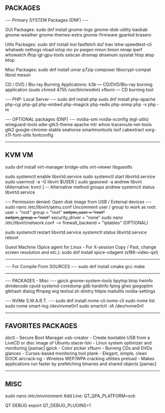 ## PACKAGES

--- Primary SYSTEM Packages (DNF) ---

GUI Packages:
sudo dnf install gnome-logs gnome-disk-utility baobab gnome-weather gnome-themes-extra gnome-firmware gparted brasero

Utils Packages:
sudo dnf install inxi fastfetch duf lnav lshw speedtest-cli whatweb nethogs nload iotop mc pv pwgen nmon bmon nmap iperf whowatch iftop igt-gpu-tools sslscan dnsmap dnsenum sysstat htop atop btop

Misc Packages:
sudo dnf install unrar p7zip composer libxcrypt-compat libnsl meson

CD / DVD / Blu-ray Burning Applications:
k3b — CD/DVD/Blu-ray burning application (sudo chmod 4755 /usr/bin/wodim)
xfburn — CD burning tool

--- PHP: Local Server ---
sudo dnf install php
sudo dnf install php-apache php-cgi php-gd php-embed php-imagick php-redis php-snmp
php -v
php -m

--- OPTIONAL packages (DNF) ---
nvidia-smi nvidia-xconfig (egl-utils) wireguard-tools adw-gtk3-theme apache mtr whois traceroute net-tools gtk2 google-chrome-stable seahorse smartmontools lsof cabextract xorg-x11-font-utils fontconfig

___

## KVM VM
sudo dnf install virt-manager bridge-utils virt-viewer libguestfs

sudo systemctl enable libvirtd.service
sudo systemctl start libvirtd.service
sudo usermod -a -G libvirt $USER
[ sudo gpasswd -a andrew libvirt (Alternative: kvm) ] -- Alternative method
groups andrew
systemctl status libvirtd.service

--- Permission denied: Open disk image from USB / External devices ---
sudo nano /etc/libvirt/qemu.conf
Uncomment user / group to work as root:
user = "root"
group = "root"
~~swtpm_user = "root"~~  
~~swtpm_group = "root"~~
security_driver = "none"
sudo nano /etc/libvirt/network.conf --> firewall_backend = "iptables" (OPTIONAL)

sudo systemctl restart libvirtd.service
systemctl status libvirtd.service
reboot

Guest Machine (Spice agent for Linux - For X-session
Copy / Past, change screen resolution and etc.):
sudo dnf install spice-vdagent (xf86-video-qxl)

___

--- For Compile From SOURCES ---
sudo dnf install cmake gcc make

___

--- PACKAGES - Misc ---
gpick gnome-system-tools bpytop btop
hwinfo dmidecode cpuid systemd-coredump gdb hardinfo fping
ghex jpegoptim gtkhash dialog ffmpeg
wig testssl.sh dmitry httpie
mailutils
nvidia-settings

--- NVMe S.M.A.R.T. ---
sudo dnf install nvme-cli nvme-cli
sudo nvme list
sudo nvme smart-log /dev/nvme0n1
sudo smartctl -iA /dev/nvme0n1

___

## FAVORITES PACKAGES
sbctl - Secure Boot Manager
usb-creator - Create bootable USB from a LiveCD or disc image of Ubuntu
stacer-bin - Linux system optimizer and monitoring [pamac]
gpick - Color picker
xfburn -  Burning CDs and DVDs
glances - Curses-based monitoring tool
plank - Elegant, simple, clean DOCK
aircrack-ng - Wireless WEP/WPA cracking utilities
preload - Makes applications run faster by prefetching binaries and shared objects [pamac]

___

## MISC
sudo nano /etc/environment
Add Line:
QT_QPA_PLATFORM=xcb

QT DEBUG
export QT_DEBUG_PLUGINS=1
